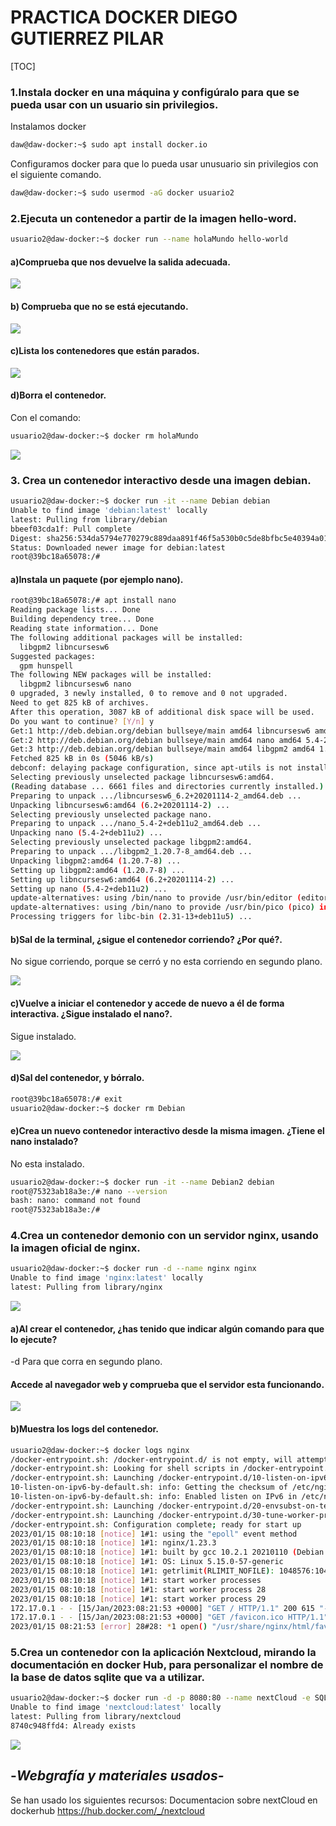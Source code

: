 # PRACTICA  DOCKER DIEGO GUTIERREZ PILAR

[TOC]

### 1.Instala docker en una máquina y configúralo para que se pueda usar con un usuario sin privilegios.

Instalamos docker

```bash
daw@daw-docker:~$ sudo apt install docker.io
```

Configuramos docker para que lo pueda usar unusuario sin privilegios  con el siguiente comando.

```bash
daw@daw-docker:~$ sudo usermod -aG docker usuario2
```

### 2.Ejecuta un contenedor a partir de la imagen hello-word.

```bash
usuario2@daw-docker:~$ docker run --name holaMundo hello-world
```

#### a)Comprueba que nos devuelve la salida adecuada.

![](./imagenes/Captura1.png)

#### b) Comprueba que no se está ejecutando. 

![](./imagenes/Captura3.png)

#### c)Lista los contenedores que están parados.

![](./imagenes/Captura2.png)

####  d)Borra el contenedor.

Con el comando:

```bash
usuario2@daw-docker:~$ docker rm holaMundo 
```

![](./imagenes/Captura4.png)

### 3. Crea un contenedor interactivo desde una imagen debian. 

```bash
usuario2@daw-docker:~$ docker run -it --name Debian debian
Unable to find image 'debian:latest' locally
latest: Pulling from library/debian
bbeef03cda1f: Pull complete 
Digest: sha256:534da5794e770279c889daa891f46f5a530b0c5de8bfbc5e40394a0164d9fa87
Status: Downloaded newer image for debian:latest
root@39bc18a65078:/#
```

#### a)Instala un paquete (por ejemplo nano). 

```bash
root@39bc18a65078:/# apt install nano
Reading package lists... Done
Building dependency tree... Done
Reading state information... Done
The following additional packages will be installed:
  libgpm2 libncursesw6
Suggested packages:
  gpm hunspell
The following NEW packages will be installed:
  libgpm2 libncursesw6 nano
0 upgraded, 3 newly installed, 0 to remove and 0 not upgraded.
Need to get 825 kB of archives.
After this operation, 3087 kB of additional disk space will be used.
Do you want to continue? [Y/n] y
Get:1 http://deb.debian.org/debian bullseye/main amd64 libncursesw6 amd64 6.2+20201114-2 [132 kB]
Get:2 http://deb.debian.org/debian bullseye/main amd64 nano amd64 5.4-2+deb11u2 [657 kB]
Get:3 http://deb.debian.org/debian bullseye/main amd64 libgpm2 amd64 1.20.7-8 [35.6 kB]
Fetched 825 kB in 0s (5046 kB/s)   
debconf: delaying package configuration, since apt-utils is not installed
Selecting previously unselected package libncursesw6:amd64.
(Reading database ... 6661 files and directories currently installed.)
Preparing to unpack .../libncursesw6_6.2+20201114-2_amd64.deb ...
Unpacking libncursesw6:amd64 (6.2+20201114-2) ...
Selecting previously unselected package nano.
Preparing to unpack .../nano_5.4-2+deb11u2_amd64.deb ...
Unpacking nano (5.4-2+deb11u2) ...
Selecting previously unselected package libgpm2:amd64.
Preparing to unpack .../libgpm2_1.20.7-8_amd64.deb ...
Unpacking libgpm2:amd64 (1.20.7-8) ...
Setting up libgpm2:amd64 (1.20.7-8) ...
Setting up libncursesw6:amd64 (6.2+20201114-2) ...
Setting up nano (5.4-2+deb11u2) ...
update-alternatives: using /bin/nano to provide /usr/bin/editor (editor) in auto mode
update-alternatives: using /bin/nano to provide /usr/bin/pico (pico) in auto mode
Processing triggers for libc-bin (2.31-13+deb11u5) ...
```

#### b)Sal de la terminal, ¿sigue el contenedor corriendo? ¿Por qué?. 

No sigue corriendo, porque se cerró y no esta corriendo en segundo plano.

![](./imagenes/Captura5.png)

#### c)Vuelve a iniciar el contenedor y accede de nuevo a él de forma interactiva. ¿Sigue instalado el nano?. 

Sigue instalado.

![](./imagenes/Captura6.png)

#### d)Sal del contenedor, y bórralo. 

```bash
root@39bc18a65078:/# exit
usuario2@daw-docker:~$ docker rm Debian
```

#### e)Crea un nuevo contenedor interactivo desde la misma imagen. ¿Tiene el nano instalado?

No esta instalado.

```bash
usuario2@daw-docker:~$ docker run -it --name Debian2 debian
root@75323ab18a3e:/# nano --version
bash: nano: command not found
root@75323ab18a3e:/# 
```

### 4.Crea un contenedor demonio con un servidor nginx, usando la imagen oficial de nginx. 

```bash
usuario2@daw-docker:~$ docker run -d --name nginx nginx
Unable to find image 'nginx:latest' locally
latest: Pulling from library/nginx
```

![](./imagenes/Captura7.png)

#### a)Al crear el contenedor, ¿has tenido que indicar algún comando para que lo ejecute? 

-d Para que corra en segundo plano.

#### Accede al navegador web y comprueba que el servidor esta funcionando. 
 
![](./imagenes/Captura8.png)

#### b)Muestra los logs del contenedor.

```bash
usuario2@daw-docker:~$ docker logs nginx
/docker-entrypoint.sh: /docker-entrypoint.d/ is not empty, will attempt to perform configuration
/docker-entrypoint.sh: Looking for shell scripts in /docker-entrypoint.d/
/docker-entrypoint.sh: Launching /docker-entrypoint.d/10-listen-on-ipv6-by-default.sh
10-listen-on-ipv6-by-default.sh: info: Getting the checksum of /etc/nginx/conf.d/default.conf
10-listen-on-ipv6-by-default.sh: info: Enabled listen on IPv6 in /etc/nginx/conf.d/default.conf
/docker-entrypoint.sh: Launching /docker-entrypoint.d/20-envsubst-on-templates.sh
/docker-entrypoint.sh: Launching /docker-entrypoint.d/30-tune-worker-processes.sh
/docker-entrypoint.sh: Configuration complete; ready for start up
2023/01/15 08:10:18 [notice] 1#1: using the "epoll" event method
2023/01/15 08:10:18 [notice] 1#1: nginx/1.23.3
2023/01/15 08:10:18 [notice] 1#1: built by gcc 10.2.1 20210110 (Debian 10.2.1-6) 
2023/01/15 08:10:18 [notice] 1#1: OS: Linux 5.15.0-57-generic
2023/01/15 08:10:18 [notice] 1#1: getrlimit(RLIMIT_NOFILE): 1048576:1048576
2023/01/15 08:10:18 [notice] 1#1: start worker processes
2023/01/15 08:10:18 [notice] 1#1: start worker process 28
2023/01/15 08:10:18 [notice] 1#1: start worker process 29
172.17.0.1 - - [15/Jan/2023:08:21:53 +0000] "GET / HTTP/1.1" 200 615 "-" "Mozilla/5.0 (X11; Ubuntu; Linux x86_64; rv:108.0) Gecko/20100101 Firefox/108.0" "-"
172.17.0.1 - - [15/Jan/2023:08:21:53 +0000] "GET /favicon.ico HTTP/1.1" 404 153 "http://172.17.0.2/" "Mozilla/5.0 (X11; Ubuntu; Linux x86_64; rv:108.0) Gecko/20100101 Firefox/108.0" "-"
2023/01/15 08:21:53 [error] 28#28: *1 open() "/usr/share/nginx/html/favicon.ico" failed (2: No such file or directory), client: 172.17.0.1, server: localhost, request: "GET /favicon.ico HTTP/1.1", host: "172.17.0.2", referrer: "http://172.17.0.2/"
```

### 5.Crea un contenedor con la aplicación Nextcloud, mirando la documentación en docker Hub, para personalizar el nombre de la base de datos sqlite que va a utilizar.



```bash
usuario2@daw-docker:~$ docker run -d -p 8080:80 --name nextCloud -e SQLITE_DATABASE=myBase nextcloud
Unable to find image 'nextcloud:latest' locally
latest: Pulling from library/nextcloud
8740c948ffd4: Already exists 
```

![](./imagenes/Captura9.png)

## -*Webgrafía y materiales usados-*

Se han usado los siguientes recursos:
Documentacion sobre nextCloud en dockerhub
https://hub.docker.com/_/nextcloud
